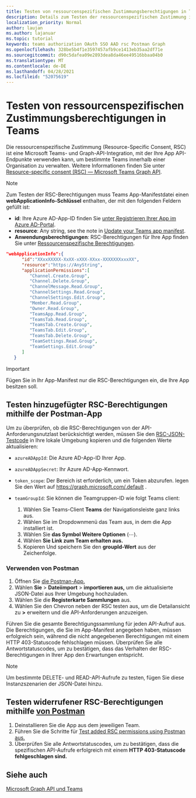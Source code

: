 ```yaml
---
title: Testen von ressourcenspezifischen Zustimmungsberechtigungen in Teams
description: Details zum Testen der ressourcenspezifischen Zustimmung in Teams Postman
localization_priority: Normal
author: laujan
ms.author: lajanuar
ms.topic: tutorial
keywords: teams authorization OAuth SSO AAD rsc Postman Graph
ms.openlocfilehash: 328be5b4f1e3597457afb9ce1413eb35aa2df71e
ms.sourcegitcommit: d90c5dafea09e2893dea8da46ee49516bbaa04b0
ms.translationtype: MT
ms.contentlocale: de-DE
ms.lasthandoff: 04/28/2021
ms.locfileid: "52075619"
---
```

# <a name="test-resource-specific-consent-permissions-in-teams"></a>Testen von ressourcenspezifischen Zustimmungsberechtigungen in Teams

Die ressourcenspezifische Zustimmung (Resource-Specific Consent, RSC) ist eine Microsoft Teams- und Graph-API-Integration, mit der Ihre App API-Endpunkte verwenden kann, um bestimmte Teams innerhalb einer Organisation zu verwalten. Weitere Informationen finden Sie unter [Resource-specific consent (RSC) — Microsoft Teams Graph API](resource-specific-consent.md).

> [!NOTE]
> Zum Testen der RSC-Berechtigungen muss Teams App-Manifestdatei einen **webApplicationInfo-Schlüssel** enthalten, der mit den folgenden Feldern gefüllt ist:
>
> - **id**: Ihre Azure AD-App-ID finden Sie [unter Registrieren Ihrer App im Azure AD-Portal](resource-specific-consent.md#register-your-app-with-microsoft-identity-platform-via-the-azure-ad-portal).
> - **resource**: Any string, see the note in [Update your Teams app manifest](resource-specific-consent.md#update-your-teams-app-manifest).
> - **Anwendungsberechtigungen**: RSC-Berechtigungen für Ihre App finden Sie unter [Ressourcenspezifische Berechtigungen](resource-specific-consent.md#resource-specific-permissions).

```json
"webApplicationInfo":{
      "id":"XXxxXXXXX-XxXX-xXXX-XXxx-XXXXXXXxxxXX",
      "resource":"https://AnyString",
      "applicationPermissions":[
         "Channel.Create.Group",
         "Channel.Delete.Group",
         "ChannelMessage.Read.Group",
         "ChannelSettings.Read.Group",
         "ChannelSettings.Edit.Group",
         "Member.Read.Group",
         "Owner.Read.Group",
         "TeamsApp.Read.Group",
         "TeamsTab.Read.Group",
         "TeamsTab.Create.Group",
         "TeamsTab.Edit.Group",
         "TeamsTab.Delete.Group",
         "TeamSettings.Read.Group",
         "TeamSettings.Edit.Group"
      ]
   }
```

> [!IMPORTANT]
> Fügen Sie in Ihr App-Manifest nur die RSC-Berechtigungen ein, die Ihre App besitzen soll.

## <a name="test-added-rsc-permissions-using-the-postman-app"></a>Testen hinzugefügter RSC-Berechtigungen mithilfe der Postman-App

Um zu überprüfen, ob die RSC-Berechtigungen von der API-Anforderungsnutzlast berücksichtigt werden, müssen Sie den [RSC-JSON-Testcode](test-rsc-json-file.md) in Ihre lokale Umgebung kopieren und die folgenden Werte aktualisieren:

* `azureADAppId`: Die Azure AD-App-ID Ihrer App.
* `azureADAppSecret`: Ihr Azure AD-App-Kennwort.
* `token_scope`: Der Bereich ist erforderlich, um ein Token abzurufen. legen Sie den Wert auf https://graph.microsoft.com/.default .
* `teamGroupId`: Sie können die Teamgruppen-ID wie folgt Teams client:

    1. Wählen Sie Teams-Client **Teams** der Navigationsleiste ganz links aus.
    2. Wählen Sie im Dropdownmenü das Team aus, in dem die App installiert ist.
    3. Wählen Sie **das Symbol Weitere Optionen** (&#8943;).
    4. Wählen **Sie Link zum Team erhalten aus.** 
    5. Kopieren Und speichern Sie den **groupId-Wert** aus der Zeichenfolge.

### <a name="use-postman"></a>Verwenden von Postman

1. Öffnen Sie [die Postman-App.](https://www.postman.com)
2. Wählen **Sie**  >  **Dateiimport**  >  **importieren aus,** um die aktualisierte JSON-Datei aus Ihrer Umgebung hochzuladen.  
3. Wählen Sie die **Registerkarte Sammlungen** aus. 
4. Wählen Sie den Chevron neben der RSC testen aus, um die Detailansicht zu **>** erweitern und die API-Anforderungen anzuzeigen. 

Führen Sie die gesamte Berechtigungssammlung für jeden API-Aufruf aus. Die Berechtigungen, die Sie im App-Manifest angegeben haben, müssen erfolgreich sein, während die nicht angegebenen Berechtigungen mit einem HTTP 403-Statuscode fehlschlagen müssen. Überprüfen Sie alle Antwortstatuscodes, um zu bestätigen, dass das Verhalten der RSC-Berechtigungen in Ihrer App den Erwartungen entspricht.

> [!NOTE]
> Um bestimmte DELETE- und READ-API-Aufrufe zu testen, fügen Sie diese Instanzszenarien der JSON-Datei hinzu.

## <a name="test-revoked-rsc-permissions-using-postman"></a>Testen widerrufener RSC-Berechtigungen mithilfe [von Postman](https://www.postman.com/)

1. Deinstallieren Sie die App aus dem jeweiligen Team.
2. Führen Sie die Schritte für [Test added RSC permissions using Postman aus.](#test-added-rsc-permissions-using-the-postman-app)
3. Überprüfen Sie alle Antwortstatuscodes, um zu bestätigen, dass die spezifischen API-Aufrufe erfolgreich mit einem **HTTP 403-Statuscode fehlgeschlagen sind.**

## <a name="see-also"></a>Siehe auch

[Microsoft Graph API und Teams](/graph/api/resources/teams-api-overview?view=graph-rest-1.0&preserve-view=true)


